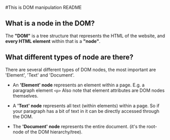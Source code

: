 #This is DOM manipulation README

## What is a node in the DOM?
The **"DOM"** is a tree structure that represents the HTML of the website, and **every HTML element** within that is a **"node"**.
## What different types of node are there?
There are several different types of DOM nodes, the most important are 'Element', 'Text' and 'Document'.

* An **'Element' node** represents an element within a page. E.g. a paragraph element ```<p>``` Also note that element attributes are DOM nodes themselves.

* A **'Text' node** represents all text (within elements) within a page. So if your paragraph has a bit of text in it can be directly accessed through the DOM.

* The **'Document' node** represents the entire document. (it's the root-node of the DOM hierarchy/tree).
